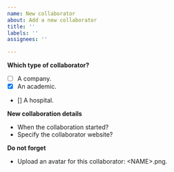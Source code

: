 ```yaml
---
name: New collaborator
about: Add a new collaborator
title: ''
labels: ''
assignees: ''

---
```


**Which type of collaborator?**
- [ ] A company.
- [X] An academic.
- [] A hospital.

**New collaboration details**
- When the collaboration started?
- Specify the collaborator website?

**Do not forget**
- Upload an avatar for this collaborator: \<NAME\>.png.
